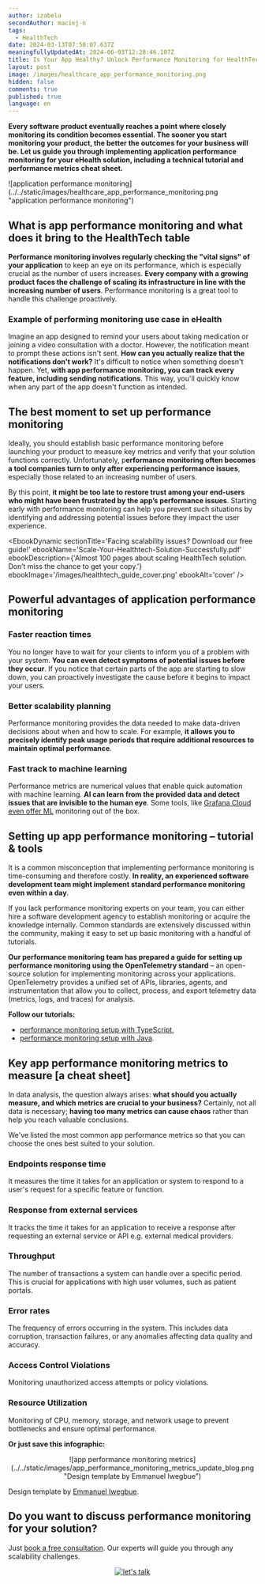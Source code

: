 ```yaml
---
author: izabela
secondAuthor: maciej-n
tags:
  - HealthTech
date: 2024-03-13T07:50:07.637Z
meaningfullyUpdatedAt: 2024-06-03T12:28:46.107Z
title: Is Your App Healthy? Unlock Performance Monitoring for HealthTech
layout: post
image: /images/healthcare_app_performance_monitoring.png
hidden: false
comments: true
published: true
language: en
---
```

**Every software product eventually reaches a point where closely monitoring its condition becomes essential. The sooner you start monitoring your product, the better the outcomes for your business will be. Let us guide you through implementing application performance monitoring for your eHealth solution, including a technical tutorial and performance metrics cheat sheet.**

<div className="image">![application performance monitoring](../../static/images/healthcare_app_performance_monitoring.png "application performance monitoring")</div>

## What is app performance monitoring and what does it bring to the HealthTech table

**Performance monitoring involves regularly checking the "vital signs" of your application** to keep an eye on its performance, which is especially crucial as the number of users increases. **Every company with a growing product faces the challenge of scaling its infrastructure in line with the increasing number of users**. Performance monitoring is a great tool to handle this challenge proactively.

<YouTubeEmbed url='https://youtu.be/obxhjNnNCH0' />

### Example of performing monitoring use case in eHealth

Imagine an app designed to remind your users about taking medication or joining a video consultation with a doctor. However, the notification meant to prompt these actions isn't sent. **How can you actually realize that the notifications don't work?** It's difficult to notice when something doesn't happen. Yet, **with app performance monitoring, you can track every feature, including sending notifications**. This way, you'll quickly know when any part of the app doesn't function as intended.

## The best moment to set up performance monitoring

Ideally, you should establish basic performance monitoring before launching your product to measure key metrics and verify that your solution functions correctly. Unfortunately, p**erformance monitoring often becomes a tool companies turn to only after experiencing performance issues**, especially those related to an increasing number of users. 

By this point, **it might be too late to restore trust among your end-users who might have been frustrated by the app’s performance issues**. Starting early with performance monitoring can help you prevent such situations by identifying and addressing potential issues before they impact the user experience.

<EbookDynamic sectionTitle='Facing scalability issues? Download our free guide!' ebookName='Scale-Your-Healthtech-Solution-Successfully.pdf' ebookDescription={'Almost 100 pages about scaling HealthTech solution. Don’t miss the chance to get your copy.'} ebookImage='/images/healthtech_guide_cover.png' ebookAlt='cover' />

## Powerful advantages of application performance monitoring

### Faster reaction times

You no longer have to wait for your clients to inform you of a problem with your system. **You can even detect symptoms of potential issues before they occur**. If you notice that certain parts of the app are starting to slow down, you can proactively investigate the cause before it begins to impact your users.

### Better scalability planning

Performance monitoring provides the data needed to make data-driven decisions about when and how to scale. For example, **it allows you to precisely identify peak usage periods that require additional resources to maintain optimal performance**.

### Fast track to machine learning

Performance metrics are numerical values that enable quick automation with machine learning. **AI can learn from the provided data and detect issues that are invisible to the human eye**. Some tools, like [Grafana Cloud even offer ML](https://grafana.com/docs/grafana-cloud/alerting-and-irm/machine-learning/) monitoring out of the box.

## Setting up app performance monitoring – tutorial & tools

It is a common misconception that implementing performance monitoring is time-consuming and therefore costly. **In reality, an experienced software development team might implement standard performance monitoring even within a day**.

If you lack performance monitoring experts on your team, you can either hire a software development agency to establish monitoring or acquire the knowledge internally. Common standards are extensively discussed within the community, making it easy to set up basic monitoring with a handful of tutorials.

**Our performance monitoring team has prepared a guide for setting up performance monitoring using the OpenTelemetry standard** – an open-source solution for implementing monitoring across your applications. OpenTelemetry provides a unified set of APIs, libraries, agents, and instrumentation that allow you to collect, process, and export telemetry data (metrics, logs, and traces) for analysis.

**Follow our tutorials:**

* [performance monitoring setup with TypeScript](/blog/how-to-improve-your-app-observability-easily-with-grafana-and-opentelemetry/),
* [performance monitoring setup with Java](https://grafana.com/blog/2023/10/30/how-to-integrate-a-spring-boot-app-with-grafana-using-opentelemetry-standards/).

## Key app performance monitoring metrics to measure \[a cheat sheet]

In data analysis, the question always arises: **what should you actually measure, and which metrics are crucial to your business?** Certainly, not all data is necessary; **having too many metrics can cause chaos** rather than help you reach valuable conclusions.

We've listed the most common app performance metrics so that you can choose the ones best suited to your solution.

### Endpoints response time

It measures the time it takes for an application or system to respond to a user's request 
for a specific feature or function.

### Response from external services

It tracks the time it takes for an application to receive a response after requesting an external service or API e.g. external medical providers.

### Throughput

The number of transactions a system can handle over a specific period. This is crucial for applications with high user volumes, such as patient portals.

### Error rates

The frequency of errors occurring in the system. This includes data corruption, transaction failures, or any anomalies affecting data quality and accuracy.

### Access Control Violations

Monitoring unauthorized access attempts or policy violations.

### Resource Utilization

Monitoring of CPU, memory, storage, and network usage to prevent bottlenecks and ensure optimal performance.

**Or just save this infographic:**

<center>

<div className="image">![app performance monitoring metrics](../../static/images/app_performance_monitoring_metrics_update_blog.png "Design template by Emmanuel Iwegbue")</div>

</center>

Design template by [Emmanuel Iwegbue](https://www.figma.com/community/file/1331537825284408926).  

## Do you want to discuss performance monitoring for your solution?

Just [book a free consultation](/start-project/). Our experts will guide you through any scalability challenges.

<center>

[![let's talk](/images/contact_mateusz_0.75.png)](/start-project/) 

</center>